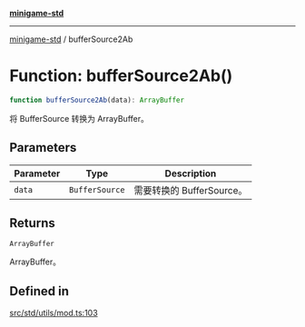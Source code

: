 [**minigame-std**](../README.md)

***

[minigame-std](../README.md) / bufferSource2Ab

# Function: bufferSource2Ab()

```ts
function bufferSource2Ab(data): ArrayBuffer
```

将 BufferSource 转换为 ArrayBuffer。

## Parameters

| Parameter | Type | Description |
| ------ | ------ | ------ |
| `data` | `BufferSource` | 需要转换的 BufferSource。 |

## Returns

`ArrayBuffer`

ArrayBuffer。

## Defined in

[src/std/utils/mod.ts:103](https://github.com/JiangJie/minigame-std/blob/ddafbfd7359780ec38a81aeff021a80d33e07eb0/src/std/utils/mod.ts#L103)
